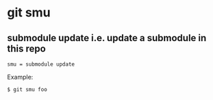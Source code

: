 # git smu

## submodule update i.e. update a submodule in this repo

```gitconfig
smu = submodule update
```

Example:

```sh
$ git smu foo
```
